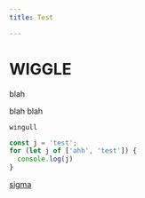 ```yaml
---
title: Test

---
```


# WIGGLE
blah

blah blah

`wingull`

```js
const j = 'test';
for (let j of ['ahh', 'test']) {
  console.log(j)
}
```

[sigma](./sigma)